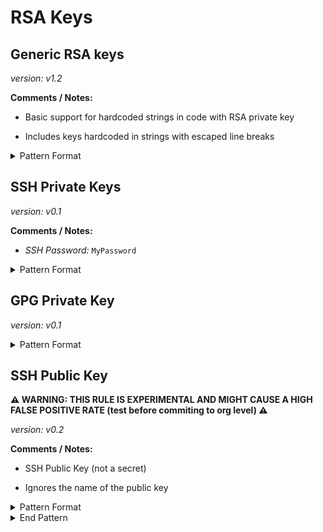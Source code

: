 <!-- WARNING: This README is generated automatically
-->

<!-- markdownlint-disable no-inline-html -->

# RSA Keys

## Generic RSA keys



_version: v1.2_

**Comments / Notes:**


- Basic support for hardcoded strings in code with RSA private key

- Includes keys hardcoded in strings with escaped line breaks
  

<details>
<summary>Pattern Format</summary>

```regex
--BEGIN (?:[A-Z]+ )?PRIVATE KEY--+(\\[nr]|[\r\n])+([a-zA-Z0-9+/=\s]|\\[rn])+(\\[rn]|[\r\n])+--+END (?:[A-Z]+ )?PRIVATE KEY--
```

</details>



## SSH Private Keys



_version: v0.1_

**Comments / Notes:**


- *SSH Password:* `MyPassword`
  

<details>
<summary>Pattern Format</summary>

```regex
--BEGIN OPENSSH PRIVATE KEY--+[a-zA-Z0-9+/=\s]+--+END OPENSSH PRIVATE KEY--
```

</details>



## GPG Private Key



_version: v0.1_



<details>
<summary>Pattern Format</summary>

```regex
--BEGIN PGP PRIVATE KEY BLOCK--+(?:[\r\n]+((Version|Comment|MessageID|Hash|Charset): [^\r\n]+[\r\n]+)+[\r\n]+)?[a-zA-Z0-9+/=\s]+--+END PGP PRIVATE KEY BLOCK--
```

</details>



## SSH Public Key

**⚠️ WARNING: THIS RULE IS EXPERIMENTAL AND MIGHT CAUSE A HIGH FALSE POSITIVE RATE (test before commiting to org level) ⚠️**

_version: v0.2_

**Comments / Notes:**


- SSH Public Key (not a secret)

- Ignores the name of the public key
  

<details>
<summary>Pattern Format</summary>

```regex
ssh-rsa\s+[a-zA-Z0-9/\+=]{20,}
```

</details>

<details>
<summary>End Pattern</summary>

```regex
\z|\s+[a-zA-Z0-9@-]+([\r\n]|\z)
```

</details>